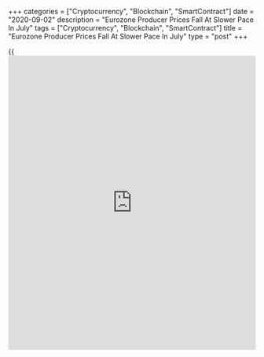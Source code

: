 +++
categories = ["Cryptocurrency", "Blockchain", "SmartContract"]
date = "2020-09-02"
description = "Eurozone Producer Prices Fall At Slower Pace In July"
tags = ["Cryptocurrency", "Blockchain", "SmartContract"]
title = "Eurozone Producer Prices Fall At Slower Pace In July"
type = "post"
+++

{{<iframe id="large-banner" src="https://www.bounty.group/#slide=6.0" width="100%" height="600" scrolling="no" style="border: 0px solid rgb(216, 221, 230); border-radius: 3px;">}}

Eurozone producer prices continued to decline in July but the pace of
annual fall slowed further, data from Eurostat showed Wednesday.

Producer prices fell 3.3 percent year-on-year in July, following a 3.7
percent decrease in June. Economists had forecast an annual fall of 3.4
percent.

Excluding energy, producer prices were down 0.4 percent annually versus
a 0.5 percent drop a month ago.

The annual fall was largely driven by an 11.6 percent decrease in energy
prices. Intermediate goods prices declined 2 percent.

Partially offsetting these declines, durable consumer goods prices
gained 1.6 percent and non-durable consumer goods prices moved up 0.4
percent. Prices of capital goods advanced 0.9 percent.

Month-on-month, producer prices climbed 0.6 percent in July compared to
a 0.7 percent rise in June. But this was faster than the expected
increase of 0.5 percent.

For comments and feedback [contact](https://www.playgroundfx.com/contact/): editorial@rtt[news](https://www.letsplayfx.com/blog/forex-news-website/).com

[Economic News][1]

 **What parts of the world are seeing the best (and worst) economic
performances lately? Click[here][2] to check out our [Econ Scorecard][2]
and find out! See up-to-the-moment [ranking](https://www.playgroundfx.com/blog/crypto-exchange-ranking/)s for the best and worst
performers in [GDP][3], [unemployment rate][4], [inflation][5] and much
more.**

   1. www.rtt[news](https://www.letsplayfx.com/blog/forex-news-website/).com/Content/EconomicNews.aspx
   2. www.rtt[news](https://www.letsplayfx.com/blog/forex-news-website/).com/economic-scorecard/world-rank/unemployment-rate/highest-performance.aspx
   3. www.rtt[news](https://www.letsplayfx.com/blog/forex-news-website/).com/economic-scorecard/world-rank/GDP/highest-performance.aspx
   4. www.rtt[news](https://www.letsplayfx.com/blog/forex-news-website/).com/economic-scorecard/world-rank/unemployment-rate/lowest-performance.aspx
   5. www.rtt[news](https://www.letsplayfx.com/blog/forex-news-website/).com/economic-scorecard/world-rank/CPI/highest-performance.aspx